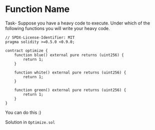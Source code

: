 # Function Name

Task- Suppose you have a heavy code to execute. Under which of the following functions you will write your heavy code.

```solidity
// SPDX-License-Identifier: MIT
pragma solidity >=0.5.0 <0.9.0;

contract optimize {
    function blue() external pure returns (uint256) {
        return 1;
    }

    function white() external pure returns (uint256) {
        return 1;
    }

    function green() external pure returns (uint256) {
        return 1;
    }
}

```

You can do this :)

Solution in `Optimize.sol`
